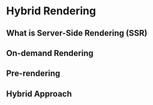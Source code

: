 # Hybrid Rendering

## What is Server-Side Rendering (SSR)

## On-demand Rendering

## Pre-rendering

## Hybrid Approach
